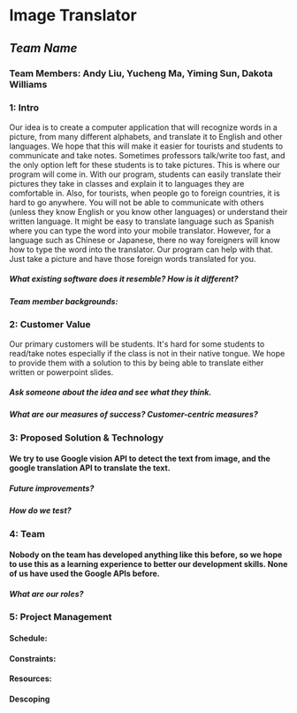 # Image Translator
## *Team Name*
### Team Members: Andy Liu, Yucheng Ma, Yiming Sun, Dakota Williams 

### 1: Intro
<p>   Our idea is to create a computer application that will recognize words in a picture, from many different alphabets, and translate it to English and other languages. We hope that this will make it easier for tourists and students to communicate and take notes. Sometimes professors talk/write too fast, and the only option left for these students is to take pictures. This is where our program will come in. With our program, students can easily translate their pictures they take in classes and explain it to languages they are comfortable in. Also, for tourists, when people go to foreign countries, it is hard to go anywhere. You will not be able to communicate with others (unless they know English or you know other languages) or understand their written language. It might be easy to translate language such as Spanish where you can type the word into your mobile translator. However, for a language such as Chinese or Japanese, there no way foreigners will know how to type the word into the translator. Our program can help with that. Just take a picture and have those foreign words translated for you.  </p>

##### What existing software does it resemble? How is it different?
##### Team member backgrounds:

### 2: Customer Value
<p> Our primary customers will be students. It's hard for some students to read/take notes especially if the class is not in their native tongue. We hope to provide them with a solution to this by being able to translate either written or powerpoint slides.</p>

##### Ask someone about the idea and see what they think.
##### What are our measures of success? Customer-centric measures?

### 3: Proposed Solution & Technology
#### <p>We try to use Google vision API to detect the text from image, and the google translation API to translate the text.</p>
##### Future improvements?
##### How do we test?

### 4: Team
#### <p>Nobody on the team has developed anything like this before, so we hope to use this as a learning experience to better our development skills. None of us have used the Google APIs before.</p>
##### What are our roles?

### 5: Project Management
#### Schedule:
#### Constraints:
#### Resources:
#### Descoping

